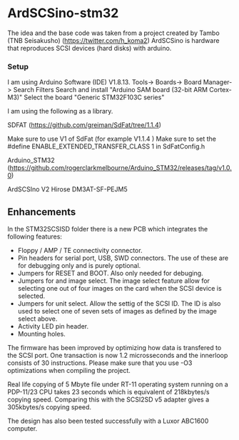 # ArdSCSino-stm32

The idea and the base code was taken from a project created by Tambo (TNB Seisakusho) (https://twitter.com/h_koma2) ArdSCSino is hardware that reproduces SCSI devices (hard disks) with arduino.

### Setup

I am using Arduino Software (IDE) V1.8.13.
Tools-> Boards-> Board Manager-> Search Filters Search and install "Arduino SAM board (32-bit ARM Cortex-M3)" Select the board "Generic STM32F103C series"

I am using the following as a library.

SDFAT (https://github.com/greiman/SdFat/tree/1.1.4) 

Make sure to use V1 of SdFat (for example V1.1.4 )
Make sure to set the #define ENABLE_EXTENDED_TRANSFER_CLASS 1 in SdFatConfig.h

Arduino_STM32 (https://github.com/rogerclarkmelbourne/Arduino_STM32/releases/tag/v1.0.0)

ArdSCSIno V2
Hirose DM3AT-SF-PEJM5

## Enhancements

In the STM32SCSISD folder there is a new PCB which integrates the following features:
* Floppy / AMP / TE connectivity connector.
* Pin headers for serial port, USB, SWD connectors. The use of these are for debugging only and is purely optional.
* Jumpers for RESET and BOOT. Also only needed for debuging.
* Jumpers for and image select. The image select feature allow for selecting one out of four images on the card when the SCSI device is selected.
* Jumpers for unit select. Allow the settig of the SCSI ID. The ID is also used to select one of seven sets of images as defined by the image select above.
* Activity LED pin header.
* Mounting holes.

The firmware has been improved by optimizing how data is transfered to the SCSI port. One transaction is now 1.2 microsseconds and the innerloop consists of 30 instructions. Please make sure that you use -O3 optimizations when compiling the project.

Real life copying of 5 Mbyte file under RT-11 operating system running on a PDP-11/23 CPU takes 23 seconds which is equivalent of 218kbytes/s copying speed. Comparing this with the SCSI2SD v5 adapter gives a 305kbytes/s copying speed. 

The design has also been tested successfully with a Luxor ABC1600 computer.
